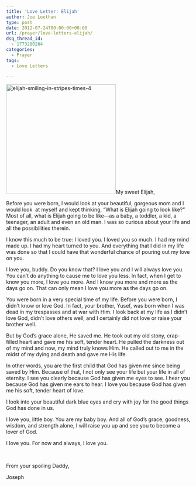 ```yaml
---
title: 'Love Letter: Elijah'
author: Joe Louthan
type: post
date: 2012-07-24T00:00:00+00:00
url: /prayer/love-letters-elijah/
dsq_thread_id:
  - 1773280264
categories:
  - Prayer
tags:
  - Love Letters

---
```

[<img class="alignright size-medium wp-image-1796" alt="elijah-smiling-in-stripes-times-4" src="https://i0.wp.com/theologic.us/wp-content/uploads/2013/01/elijah-smiling-in-stripes-times-4.jpeg?resize=300%2C300" width="300" height="300" srcset="https://i0.wp.com/theologic.us/wp-content/uploads/2013/01/elijah-smiling-in-stripes-times-4.jpeg?resize=300%2C300 300w, https://i0.wp.com/theologic.us/wp-content/uploads/2013/01/elijah-smiling-in-stripes-times-4.jpeg?resize=150%2C150 150w, https://i0.wp.com/theologic.us/wp-content/uploads/2013/01/elijah-smiling-in-stripes-times-4.jpeg?resize=1024%2C1024 1024w, https://i0.wp.com/theologic.us/wp-content/uploads/2013/01/elijah-smiling-in-stripes-times-4.jpeg?w=1280 1280w" sizes="(max-width: 300px) 100vw, 300px" data-recalc-dims="1" />][1]My sweet Elijah,

Before you were born, I would look at your beautiful, gorgeous mom and I would look  at myself and kept thinking, “What is Elijah going to look like?” Most of all, what is Elijah going to be like—as a baby, a toddler, a kid, a teenager, an adult and even an old man. I was so curious about your life and all the possibilities therein.

I know this much to be true: I loved you. I loved you so much. I had my mind made up. I had my heart turned to you. And everything that I did in my life was done so that I could have that wonderful chance of pouring out my love on you.

I love you, buddy. Do you know that? I love you and I will always love you. You can’t do anything to cause me to love you less. In fact, when I get to know you more, I love you more. And I know you more and more as the days go on. That can only mean I love you more as the days go on.

You were born in a very special time of my life. Before you were born, I didn&#8217;t know or love God. In fact, your brother, Yusef, was born when I was dead in my trespasses and at war with Him. I look back at my life as I didn&#8217;t love God, didn&#8217;t love others well, and I certainly did not love or raise your brother well.

But by God&#8217;s grace alone, He saved me. He took out my old stony, crap-filled heart and gave me his soft, tender heart. He pulled the darkness out of my mind and now, my mind truly knows Him. He called out to me in the midst of my dying and death and gave me His life.

In other words, you are the first child that God has given me since being saved by Him. Because of that, I not only see your life but your life in all of eternity. I see you clearly because God has given me eyes to see. I hear you because God has given me ears to hear. I love you because God has given me his soft, tender heart of love.

I look into your beautiful dark blue eyes and cry with joy for the good things God has done in us.

I love you, little boy. You are my baby boy. And all of God’s grace, goodness, wisdom, and strength alone, I will raise you up and see you to become a lover of God.

I love you. For now and always, I love you.

&nbsp;

From your spoiling Daddy,

Joseph

 [1]: https://i0.wp.com/theologic.us/wp-content/uploads/2013/01/elijah-smiling-in-stripes-times-4.jpeg